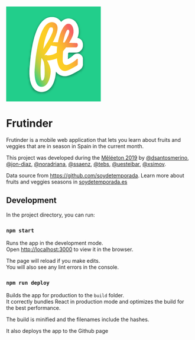 ![](public/img/general/avatar.png)

# Frutinder

Frutinder is a mobile web application that lets you learn about fruits and veggies that are in season in Spain in the current month. 

This project was developed during the [Mêléeton 2019] by [@dsantosmerino], [@jon-diaz], [@noradriana], [@ssaenz], [@tebs], [@uesteibar], [@xsimov].

Data source from https://github.com/soydetemporada. Learn more about fruits and veggies seasons in [soydetemporada.es](https://soydetemporada.es/)

## Development

In the project directory, you can run:

### `npm start`

Runs the app in the development mode.<br>
Open [http://localhost:3000](http://localhost:3000) to view it in the browser.

The page will reload if you make edits.<br>
You will also see any lint errors in the console.

### `npm run deploy`

Builds the app for production to the `build` folder.<br>
It correctly bundles React in production mode and optimizes the build for the best performance.

The build is minified and the filenames include the hashes.<br>

It also deploys the app to the Github page

<!--- LINKS -->
[Mêléeton 2019]: http://meleeton2019.themelee.org
[@dsantosmerino]: https://github.com/dsantosmerino
[@jon-diaz]: https://github.com/jon-diaz
[@noradriana]: https://github.com/noradriana
[@ssaenz]: https://github.com/ssaenz
[@uesteibar]: https://github.com/uesteibar
[@tebs]: https://github.com/tebs
[@xsimov]: https://github.com/xsimov
